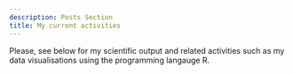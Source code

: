 ```yaml
---
description: Posts Section
title: My current activities
---
```


Please, see below for my scientific output and related activities such as my data visualisations using the programming langauge R.
